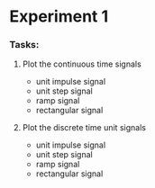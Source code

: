 # Experiment 1 
### Tasks:

1. Plot the continuous time signals
    - unit impulse signal
    - unit step signal
    - ramp signal
    - rectangular signal
    
2. Plot the discrete time unit signals
    - unit impulse signal
    - unit step signal
    - ramp signal
    - rectangular signal
